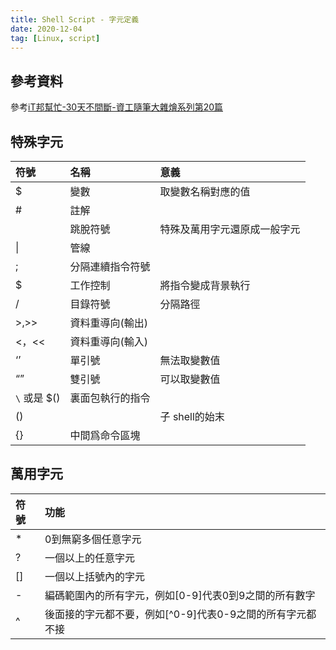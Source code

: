 ```yaml
---
title: Shell Script - 字元定義
date: 2020-12-04
tag: [Linux, script]
---
```


## 參考資料

參考[iT邦幫忙-30天不間斷-資工隨筆大雜燴系列第20篇](https://ithelp.ithome.com.tw/articles/10225500)

<!--more-->

## 特殊字元

| 符號         | 名稱             | 意義                         |
| :----------- | :--------------- | :--------------------------- |
| $            | 變數             | 取變數名稱對應的值           |
| #            | 註解             |                              |
|              | 跳脫符號         | 特殊及萬用字元還原成一般字元 |
| \|           | 管線             |                              |
| ;            | 分隔連續指令符號 |                              |
| $            | 工作控制         | 將指令變成背景執行           |
| /            | 目錄符號         | 分隔路徑                     |
| >,>>         | 資料重導向(輸出) |                              |
| <，<<        | 資料重導向(輸入) |                              |
| ‘’           | 單引號           | 無法取變數值                 |
| “”           | 雙引號           | 可以取變數值                 |
| `\` 或是 $() | 裏面包執行的指令 |                              |
| ()           |                  | 子 shell的始末               |
| {}           | 中間爲命令區塊   |                              |

## 萬用字元

| 符號 | 功能                                                      |
| :--- | :-------------------------------------------------------- |
| *    | 0到無窮多個任意字元                                       |
| ?    | 一個以上的任意字元                                        |
| []   | 一個以上括號內的字元                                      |
| -    | 編碼範圍內的所有字元，例如[0-9]代表0到9之間的所有數字     |
| ^    | 後面接的字元都不要，例如[^0-9]代表0-9之間的所有字元都不接 |